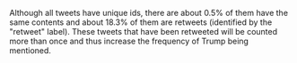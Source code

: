 Although all tweets have unique ids, there are about 0.5\% of them have the same contents and about 18.3\% of them are retweets (identified by the "retweet" label). These tweets that have been retweeted will be counted more than once and thus increase the frequency of Trump being mentioned.
